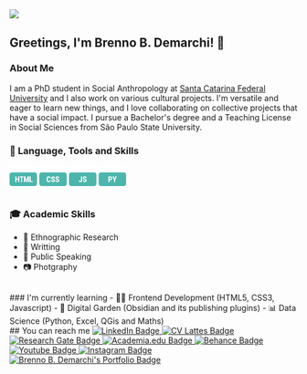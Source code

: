 <!-- Header -->
<img align="center" src="#" width="300"/> <!-- GIPHY -->
## Greetings, I'm Brenno B. Demarchi! 👋
### About Me
 I am a PhD student in Social Anthropology at <a rel="" href="https://ppgas.posgrad.ufsc.br/" target="_blank">Santa Catarina Federal University</a> and I also work on various cultural projects. I'm versatile and eager to learn new things, and I love collaborating on collective projects that have a social impact. I pursue a Bachelor's degree and a Teaching License in Social Sciences from São Paulo State University.
 <br/>
### 🔨 Language, Tools and Skills
<a href="https://developer.mozilla.org/pt-BR/docs/Web/HTML" target="_blank"><img width="48" height="48" src="https://github.com/brennodemarchi/brennodemarchi/blob/main/assets/html-48.png" alt="html"/></a>
<a href="https://developer.mozilla.org/pt-BR/docs/Web/CSS" target="_blank"><img width="48" height="48" src="https://github.com/brennodemarchi/brennodemarchi/blob/main/assets/css-48.png" alt="css"/></a>
<a href="https://developer.mozilla.org/en-US/docs/Web/JavaScript" target="_blank"><img width="48" height="48" src="https://github.com/brennodemarchi/brennodemarchi/blob/main/assets/js-48.png" alt="js"/></a>
<a href="https://www.figma.com/" target="_blank"></a>
<a href="https://docs.python.org/3/" target="_blank"><img width="48" height="48" src="https://github.com/brennodemarchi/brennodemarchi/blob/main/assets/py-48.png" alt="py"/></a>
<br/>
### 🎓 Academic Skills
- 🔎 Ethnographic Research
- 📃 Writting 
- 🎤 Public Speaking
- 📷 Photgraphy
<br/>
### I'm currently learning
- 👨‍💻 Frontend Development (HTML5, CSS3, Javascript)
- 🌱 Digital Garden (Obsidian and its publishing plugins)
- 📊 Data Science (Python, Excel, QGis and Maths)
<br/>
<!-- Badges -->
## You can reach me
<!-- Linkedin -->
<a href="https://www.linkedin.com/in/brennodemarchi/">
  <img src="https://img.shields.io/badge/LinkedIn-blue?style=for-the-badge&logo=linkedin&logoColor=white" alt="LinkedIn Badge"/>
</a>
<!-- Lattes -->
<a href="http://lattes.cnpq.br/5599778124078031">
  <img src="https://img.shields.io/badge/CV Lattes-white?style=for-the-badge&logo=lattes.png&logoColor=black" alt="CV Lattes Badge"/>
</a>
<!-- Research Gate -->
<a href="https://www.researchgate.net/profile/Brenno-Brandalise-Demarchi">
  <img src="https://img.shields.io/badge/ResearchGate-white?style=for-the-badge&logo=researchgate&logoColor=black" alt="Research Gate Badge"/>
</a>
<!-- AcademiaEdu -->
<a href="https://ufsc.academia.edu/BrennoDemarchi">
  <img src="https://img.shields.io/badge/Academia.Edu-white?style=for-the-badge&logo=academia&logoColor=black" alt="Academia.edu Badge"/>
</a>
<!-- Behance -->
<a href="https://www.behance.net/brennodemarchi">
  <img src="https://img.shields.io/badge/Behance-black?style=for-the-badge&logo=behance&logoColor=white" alt="Behance Badge"/>
</a>
<!-- Youtube -->
<a href="https://www.youtube.com/@brennodemarchi">
  <img src="https://img.shields.io/badge/Youtube-darkred?style=for-the-badge&logo=youtube&logoColor=white" alt="Youtube Badge"/>
</a>
<!-- Instagram -->
<a href="https://www.instagram.com/brennodemarchi/">
<img src="https://img.shields.io/badge/Instagram-orange?style=for-the-badge&logo=instagram&logoColor=white" alt="Instagram Badge"/>
</a>
<!-- Portfolio -->
<a href="http://brennodemarchi.art.br/projetos/">
<img src="https://img.shields.io/badge/Portfolio-purple?style=for-the-badge" alt="Brenno B. Demarchi's Portfolio Badge"/>
</a>
